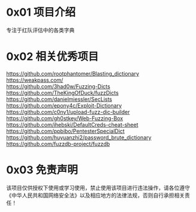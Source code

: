 # 0x01 项目介绍
专注于红队评估中的各类字典

# 0x02 相关优秀项目
https://github.com/rootphantomer/Blasting_dictionary  
https://weakpass.com/  
https://github.com/3had0w/Fuzzing-Dicts  
https://github.com/TheKingOfDuck/fuzzDicts  
https://github.com/danielmiessler/SecLists  
https://github.com/epony4c/Exploit-Dictionary  
https://github.com/c0ny1/upload-fuzz-dic-builder  
https://github.com/gh0stkey/Web-Fuzzing-Box  
https://github.com/ihebski/DefaultCreds-cheat-sheet  
https://github.com/ppbibo/PentesterSpecialDict  
https://github.com/huyuanzhi2/password_brute_dictionary  
https://github.com/fuzzdb-project/fuzzdb  

# 0x03 免责声明
该项目仅供授权下使用或学习使用，禁止使用该项目进行违法操作，请各位遵守《中华人民共和国网络安全法》以及相应地方的法律法规，否则自行承担相关责任！
